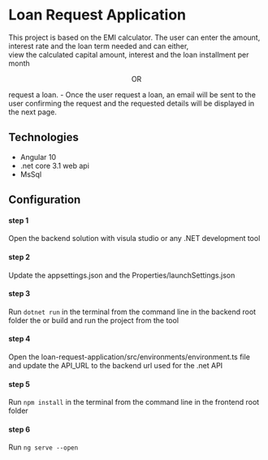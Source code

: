 # Loan Request Application
This project is based on the EMI calculator. The user can enter the amount, interest rate and the loan term needed and can either,<br/> 
view the calculated capital amount, interest and the loan installment per month
<p align="center">
    OR
</p>
request a loan. - Once the user request a loan, an email will be sent to the user confirming the request and the requested details will be displayed in the next page.

## Technologies
* Angular 10
* .net core 3.1 web api
* MsSql
 
## Configuration

#### step 1
Open the backend solution with visula studio or any .NET development tool

#### step 2
Update the appsettings.json and the Properties/launchSettings.json

#### step 3
Run `dotnet run` in the terminal from the command line in the backend root folder the or build and run the project from the tool

#### step 4
Open the loan-request-application/src/environments/environment.ts file and update the API_URL to the backend url used for the .net API

#### step 5
Run `npm install` in the terminal from the command line in the frontend root folder

#### step 6
Run `ng serve --open`
